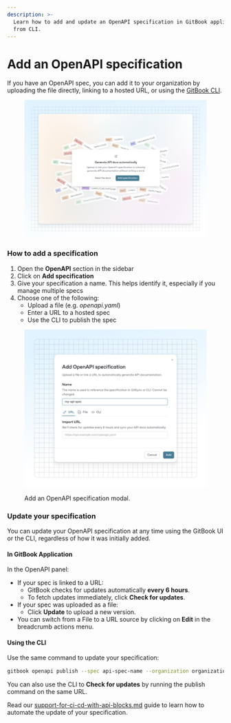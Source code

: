```yaml
---
description: >-
  Learn how to add and update an OpenAPI specification in GitBook application or
  from CLI.
---
```


# Add an OpenAPI specification

If you have an OpenAPI spec, you can add it to your organization by uploading the file directly, linking to a hosted URL, or using the [GitBook CLI](broken-reference).

<figure><img src="../../.gitbook/assets/02_04_25_add_api_spec.svg" alt="A GitBook screenshot showing the modal for generating API docs automatically" ><figcaption></figcaption></figure>

### How to add a specification

1. Open the **OpenAPI** section in the sidebar
2. Click on **Add specification**
3. Give your specification a name. This helps identify it, especially if you manage multiple specs
4. Choose one of the following:
   * Upload a file (e.g. _openapi.yaml_)
   * Enter a URL to a hosted spec
   * Use the CLI to publish the spec

<figure><img src="../../.gitbook/assets/03_04_25_api_spec_modal (1).svg" alt="A GitBook screenshot showing the Add an OpenAPI specification modal"><figcaption><p>Add an OpenAPI specification modal.</p></figcaption></figure>

### Update your specification

You can update your OpenAPI specification at any time using the GitBook UI or the CLI, regardless of how it was initially added.

#### In GitBook Application

In the OpenAPI panel:

* If your spec is linked to a URL:
  * GitBook checks for updates automatically **every 6 hours**.
  * To fetch updates immediately, click **Check for updates**.
* If your spec was uploaded as a file:
  * Click **Update** to upload a new version.
* You can switch from a File to a URL source by clicking on **Edit** in the breadcrumb actions menu.

#### Using the CLI

Use the same command to update your specification:

```bash
gitbook openapi publish --spec api-spec-name --organization organization_id <path-or-url>
```

You can also use the CLI to **Check for updates** by running the publish command on the same URL.

Read our [support-for-ci-cd-with-api-blocks.md](../guides/support-for-ci-cd-with-api-blocks.md "mention") guide to learn how to automate the update of your specification.
